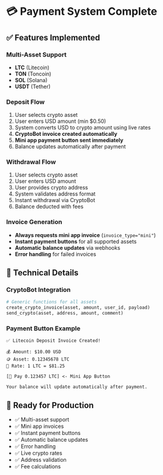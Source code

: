 # 💳 Payment System Complete

## ✅ Features Implemented

### Multi-Asset Support
- **LTC** (Litecoin)
- **TON** (Toncoin) 
- **SOL** (Solana)
- **USDT** (Tether)

### Deposit Flow
1. User selects crypto asset
2. User enters USD amount (min $0.50)
3. System converts USD to crypto amount using live rates
4. **CryptoBot invoice created automatically**
5. **Mini app payment button sent immediately**
6. Balance updates automatically after payment

### Withdrawal Flow
1. User selects crypto asset
2. User enters USD amount
3. User provides crypto address
4. System validates address format
5. Instant withdrawal via CryptoBot
6. Balance deducted with fees

### Invoice Generation
- **Always requests mini app invoice** (`invoice_type="mini"`)
- **Instant payment buttons** for all supported assets
- **Automatic balance updates** via webhooks
- **Error handling** for failed invoices

## 🔧 Technical Details

### CryptoBot Integration
```python
# Generic functions for all assets
create_crypto_invoice(asset, amount, user_id, payload)
send_crypto(asset, address, amount, comment)
```

### Payment Button Example
```
✅ Litecoin Deposit Invoice Created!

💰 Amount: $10.00 USD
🪙 Asset: 0.12345678 LTC
💱 Rate: 1 LTC = $81.25

[💸 Pay 0.123457 LTC] <- Mini App Button

Your balance will update automatically after payment.
```

## 🚀 Ready for Production
- ✅ Multi-asset support
- ✅ Mini app invoices
- ✅ Instant payment buttons
- ✅ Automatic balance updates
- ✅ Error handling
- ✅ Live crypto rates
- ✅ Address validation
- ✅ Fee calculations